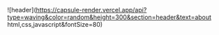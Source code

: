 ![header](https://capsule-render.vercel.app/api?type=waving&color=random&height=300&section=header&text=about html,css,javascript&fontSize=80)
